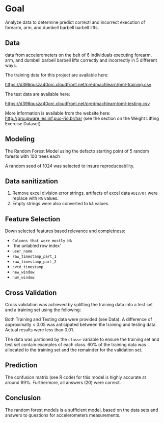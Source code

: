 # Goal

Analyze data to determine predict correctl and incorrect execution of  forearm, arm, and dumbell barbell barbell lifts.

## Data
data from accelerometers on the belt of 6 individuals executing  forearm, arm, and dumbell barbell barbell lifts
correctly and incorrectly in 5 different ways. 

The training data for this project are available here: 

https://d396qusza40orc.cloudfront.net/predmachlearn/pml-training.csv

The test data are available here: 

https://d396qusza40orc.cloudfront.net/predmachlearn/pml-testing.csv
 
More information is available from the website here: http://groupware.les.inf.puc-rio.br/har 
(see the section on the Weight Lifting Exercise Dataset).


## Modeling

The Random Forest Model using the defacto starting point of 5 random forests with 100 trees each

A random seed of 1024 was selected to insure reproduceability. 

## Data sanitization

1.  Remove excel division error strings, artifacts of excel data  `#DIV/0!` were replace with `NA` values.
1.  Empty strings were also converted to `NA` values.


## Feature Selection
Down selected features based relevance and completness:
* `Columns that were mostly NA`
* `the unlabled row index'
* `user_name`
* `raw_timestamp_part_1`
* `raw_timestamp_part_2`
* `cvtd_timestamp`
* `new_window`
* `num_window`

## Cross Validation

Cross validation was achieved by splitting the training data into a test set and a training set using the following:

Both Training and Testing data were provided (see Data).  A difference of approximatly < 0.05 was anticipated between the 
training and testing data. Actual results were less than 0.01.

The data was partioned by the `classe` variable to ensure the training set and test set contain examples of each class. 60% of the training data was allocated to the training set and the remainder for the validation set.

## Prediction
The confusion matrix (see R code) for this model is highly accurate at around 99%. 
Furthermore, all answers (20) were correct.

## Conclusion

The random forest models is a sufficient model, based on the data sets and answers to questions for 
accelerometers measurements.
